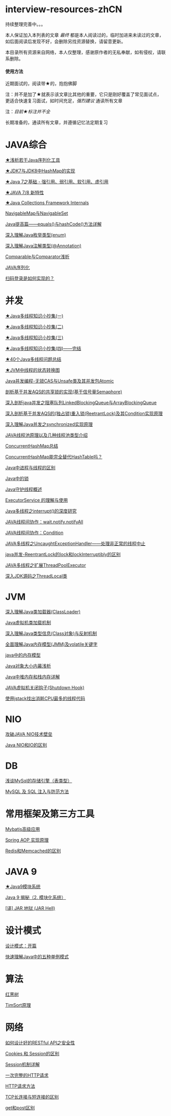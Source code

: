 # interview-resources-zhCN
持续整理完善中。。。

本人保证加入本列表的文章 *最终* 都是本人阅读过的，临时加进来未读过的文章，如后面阅读后发现不好，会删除另找资源替换，请留意更新。

本目录所有资源来自网络，本人仅整理，感谢原作者的无私奉献，如有侵权，请联系删除。

#### 使用方法

近期面试的，阅读带★的，抱抱佛脚

注：并不是加了★就表示该文章比其他的重要，它只是刚好覆盖了常见面试点，更适合快速复习面试，如时间充足，*强烈建议* 通读所有文章

注：*目前★标注并不全*

长期准备的，通读所有文章，并遵循记忆法定期复习

# JAVA综合
[★浅析若干Java序列化工具](http://blog.csdn.net/u013256816/article/details/50721421)

[★JDK7与JDK8中HashMap的实现](https://my.oschina.net/hosee/blog/618953)

[★Java 7之基础 - 强引用、弱引用、软引用、虚引用](http://blog.csdn.net/mazhimazh/article/details/19752475)

[★JAVA 7/8 新特性](http://www.cnblogs.com/jiangxiulian/p/7418305.html)

[★Java Collections Framework Internals](https://github.com/CarpenterLee/JCFInternals/blob/master/markdown/0-Introduction.md)

[NavigableMap与NavigableSet](http://blog.sina.com.cn/s/blog_8a99ddf20101d2fp.html)

[Java提高篇——equals()与hashCode()方法详解](http://www.cnblogs.com/Qian123/p/5703507.html)

[深入理解Java枚举类型(enum)](http://blog.csdn.net/javazejian/article/details/71333103)

[深入理解Java注解类型(@Annotation)](http://blog.csdn.net/javazejian/article/details/71860633)

[Comparable与Comparator浅析](http://blog.csdn.net/u013256816/article/details/50899416)

[JAVA序列化](http://blog.csdn.net/u013256816/article/details/50474678)

[扫码登录是如何实现的？](https://www.jianshu.com/p/7f072ac61763)

# 并发
[★Java多线程知识小抄集(一)](http://blog.csdn.net/u013256816/article/details/51325246#t6)

[★Java多线程知识小抄集(二)](http://blog.csdn.net/u013256816/article/details/51325309)

[★Java多线程知识小抄集(三)](http://blog.csdn.net/u013256816/article/details/51363643)

[★Java多线程知识小抄集(四)——完结](http://blog.csdn.net/u013256816/article/details/51524861)

[★40个Java多线程问题总结](http://www.cnblogs.com/xrq730/p/5060921.html)

[★JVM中线程的状态转换图](http://blog.csdn.net/hxpjava1/article/details/55255181)

[Java并发编程-无锁CAS与Unsafe类及其并发包Atomic](http://blog.csdn.net/javazejian/article/details/72772470)

[剖析基于并发AQS的共享锁的实现(基于信号量Semaphore)](http://blog.csdn.net/javazejian/article/details/76167357)

[深入剖析java并发之阻塞队列LinkedBlockingQueue与ArrayBlockingQueue](http://blog.csdn.net/javazejian/article/details/77410889)

[深入剖析基于并发AQS的(独占锁)重入锁(ReetrantLock)及其Condition实现原理](http://blog.csdn.net/javazejian/article/details/75043422)

[深入理解Java并发之synchronized实现原理](http://blog.csdn.net/javazejian/article/details/72828483)

[JAVA线程池原理以及几种线程池类型介绍](http://xtu-xiaoxin.iteye.com/blog/647580)

[ConcurrentHashMap总结](https://my.oschina.net/hosee/blog/675884)

[ConcurrentHashMap能完全替代HashTable吗？](https://my.oschina.net/hosee/blog/675423)

[Java中进程与线程的区别](http://blog.csdn.net/wu371894545/article/details/56035400)

[Java中的锁](http://blog.csdn.net/u013256816/article/details/51204385)

[Java守护线程概述](http://blog.csdn.net/u013256816/article/details/50392298)

[ExecutorService 的理解与使用](http://blog.csdn.net/bairrfhoinn/article/details/16848785)

[Java多线程之interrupt()的深度研究](https://www.cnblogs.com/carmanloneliness/p/3516405.html)

[JAVA线程间协作：wait.notify.notifyAll](http://blog.csdn.net/u013256816/article/details/50440123)

[JAVA线程间协作：Condition](http://blog.csdn.net/u013256816/article/details/50445241)

[JAVA多线程之UncaughtExceptionHandler——处理非正常的线程中止](http://blog.csdn.net/u013256816/article/details/50417822)

[java并发-ReentrantLock的lock和lockInterruptibly的区别](http://blog.csdn.net/wojiushiwo945you/article/details/42387091)

[JAVA多线程之扩展ThreadPoolExecutor](http://blog.csdn.net/u013256816/article/details/50403962)

[深入JDK源码之ThreadLocal类](https://my.oschina.net/xianggao/blog/392440?fromerr=CLZtT4xC)

# JVM
[深入理解Java类加载器(ClassLoader)](http://blog.csdn.net/javazejian/article/details/73413292)

[Java虚拟机类加载机制](http://blog.csdn.net/u013256816/article/details/50829596)

[深入理解Java类型信息(Class对象)与反射机制](http://blog.csdn.net/javazejian/article/details/70768369)

[全面理解Java内存模型(JMM)及volatile关键字](http://blog.csdn.net/javazejian/article/details/72772461)

[java中的内存模型](http://www.cnblogs.com/_popc/p/6096517.html)

[Java对象大小内幕浅析](http://blog.csdn.net/u013256816/article/details/51008443)

[Java中堆内存和栈内存详解](http://www.cnblogs.com/whgw/archive/2011/09/29/2194997.html)

[JAVA虚拟机关闭钩子(Shutdown Hook)](http://blog.csdn.net/u013256816/article/details/50394923)

[使用jstack找出消耗CPU最多的线程代码](http://daiguahub.com/2016/07/31/%E4%BD%BF%E7%94%A8jstack%E6%89%BE%E5%87%BA%E6%B6%88%E8%80%97CPU%E6%9C%80%E5%A4%9A%E7%9A%84%E7%BA%BF%E7%A8%8B%E4%BB%A3%E7%A0%81/)

# NIO
[攻破JAVA NIO技术壁垒](http://blog.csdn.net/u013256816/article/details/51457215)

[Java NIO和IO的区别](http://www.jb51.net/article/50621.htm)

# DB
[浅谈MySql的存储引擎（表类型）](http://www.cnblogs.com/lina1006/archive/2011/04/29/2032894.html)

[MySQL 及 SQL 注入与防范方法](http://www.jb51.net/article/87948.htm)

# 常用框架及第三方工具
[Mybatis高级应用](http://blog.csdn.net/zouqingfang/article/details/44782999)

[Spring AOP 实现原理](http://blog.csdn.net/moreevan/article/details/11977115/)

[Redis和Memcached的区别](http://blog.csdn.net/u013256816/article/details/51146314)

# JAVA 9
[★Java9模块系统](https://www.yiibai.com/java/java9/module_system.html)

[Java 9 揭秘（2. 模块化系统）](https://www.cnblogs.com/IcanFixIt/p/6947763.html)

[[译] JAR 地狱 (JAR Hell)](https://toutiao.io/posts/452124/app_preview)

# 设计模式
[设计模式：开篇](http://blog.csdn.net/u013256816/article/details/50966823#t0)

[快速理解Java中的五种单例模式](http://www.cnblogs.com/hupp/p/4487521.html)

# 算法
[红黑树](http://my.oschina.net/hosee/blog/618828)

[TimSort原理](https://baike.baidu.com/item/TimSort/10279720?fr=aladdin)

# 网络
[如何设计好的RESTful API之安全性](http://blog.csdn.net/ywk253100/article/details/25654101)

[Cookies 和 Session的区别](http://blog.csdn.net/axin66ok/article/details/6175522)

[Session机制详解](http://justsee.iteye.com/blog/1570652)

[一次完整的HTTP请求](https://www.jianshu.com/p/136a48b6c3fa)

[HTTP请求方法](http://www.runoob.com/http/http-methods.html)

[TCP长连接与短连接的区别](https://www.cnblogs.com/liuyong/archive/2011/07/01/2095487.html)

[get和post区别](https://www.zhihu.com/question/28586791)













